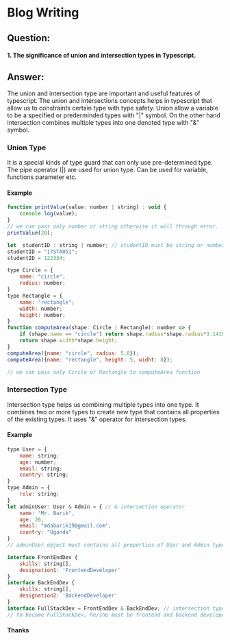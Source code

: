 
  # Blog Writing
  ## Question:
  #### 1. The significance of union and intersection types in Typescript.

  
  ## Answer:
  The union and intersection type are important and useful features of typescript.
  The union and intersections concepts helps in typescript that allow us to constraints certain type with type safety. Union allow a variable to be a specified or prederminded types with "|" symbol. On the other hand intersection combines multiple types into one denoted type with "&" symbol. 



### Union Type
It is a special kinds of type guard that can only use pre-determined type. The pipe operator (|) are used for union type. Can be used for variable, functions parameter etc.

#### Example
```javascript
function printValue(value: number | string) : void {
    console.log(value);
} 
// we can pass only number or string otherwise it will through error.
printValue(20);
```

```javascript
let  studentID : string | number; // studentID must be string or number
studentID = "17STA051";
studentID = 122334;
```

```javascript
type Circle = {
    name: "circle";
    radius: number;
}
type Rectangle = {
    name: "rectangle";
    width: number;
    height: number;
}
function computeArea(shape: Circle | Rectangle): number => {
    if (shape.name == "circle") return shape.radius*shape.radius*3.1416;
    return shape.width*shape.height;
}
computeArea({name: "circle", radius: 5.8});
computeArea({name: "rectangle", height: 5, widht: 8});

// we can pass only Circle or Rectangle to computeArea function

```



### Intersection Type
Intersection type helps us combining multiple types into one type. It combines two or more types to create new type that contains all properties of the existing types. It uses "&" operator for intersection types.

#### Example
```javascript
type User = {
    name: string;
    age: number;
    email: string;
    country: string;
}
type Admin = {
    role: string;
}
let adminUser: User & Admin = { // & intersection operator
    name: "Mr. Barik",
    age: 26,
    email: "mdabarik19@gmail.com",
    country: "Uganda"
}
// adminUser object must contains all properties of User and Admin types.
```

```javascript
interface FrontEndDev {
    skills: string[],
    designation1: 'FrontendDeveloper'
}
interface BackEndDev {
    skills: string[],
    designation2: 'BackendDeveloper'
}
interface FullStackDev = FrontEndDev & BackEndDev; // intersection type
// to become FullStackDev, he/she must be frontend and backend developer as well.
```


#### Thanks